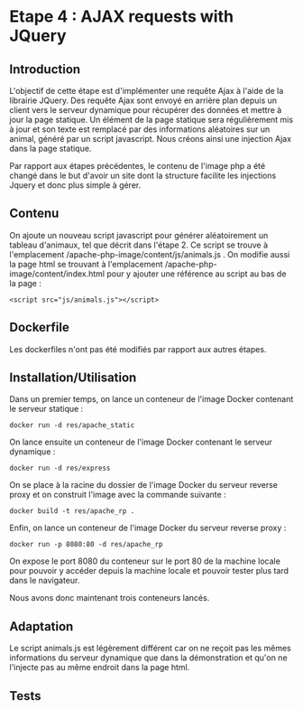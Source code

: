# Etape 4 : AJAX requests with JQuery

## Introduction

L'objectif de cette étape est d'implémenter une requête Ajax à l'aide de la librairie JQuery. 
Des requête Ajax sont envoyé en arrière plan depuis un client vers le serveur dynamique pour récupérer des données et mettre à jour la page statique. Un élément de la page statique sera régulièrement mis à jour et son texte est remplacé par des informations aléatoires sur un animal, généré par un script javascript. Nous créons ainsi une injection Ajax dans la page statique. 

Par rapport aux étapes précédentes, le contenu de l'image php a été changé dans le but d'avoir un site dont la structure facilite les injections Jquery et donc plus simple à gérer.

## Contenu

On ajoute un nouveau script javascript pour générer aléatoirement un tableau d'animaux, tel que décrit dans l'étape 2. Ce script se trouve à l'emplacement /apache-php-image/content/js/animals.js .
On modifie aussi la page html se trouvant à l'emplacement /apache-php-image/content/index.html pour y ajouter une référence au script au bas de la page :
```
<script src="js/animals.js"></script>
```

 ## Dockerfile

 Les dockerfiles n'ont pas été modifiés par rapport aux autres étapes. 

 ## Installation/Utilisation

 Dans un premier temps, on lance un conteneur de l'image Docker contenant le serveur statique :

 ```docker run -d res/apache_static```

On lance ensuite un conteneur de l'image Docker contenant le serveur dynamique :

```docker run -d res/express```

On se place à la racine du dossier de l'image Docker du serveur reverse proxy et on construit l'image avec la commande suivante :

`docker build -t res/apache_rp .` 

Enfin, on lance un conteneur de l'image Docker du serveur reverse proxy :

```docker run -p 8080:80 -d res/apache_rp```

On expose le port 8080 du conteneur sur le port 80 de la machine locale pour pouvoir y accéder depuis la machine locale et pouvoir tester plus tard dans le navigateur.

Nous avons donc maintenant trois conteneurs lancés. 

 ## Adaptation

Le script animals.js est légèrement différent car on ne reçoit pas les mêmes informations du serveur dynamique que dans la démonstration et qu'on ne l'injecte pas au même endroit dans la page html.

 ## Tests

